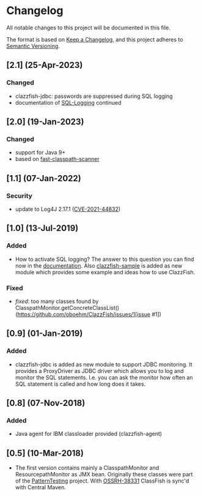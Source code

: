 # Changelog

All notable changes to this project will be documented in this file.

The format is based on [Keep a Changelog](https://keepachangelog.com/en/1.0.0/),
and this project adheres to [Semantic Versioning](https://semver.org/spec/v2.0.0.html).


## [2.1] (25-Apr-2023)

### Changed
- clazzfish-jdbc: passwords are suppressed during SQL logging
- documentation of [SQL-Logging](src/doc/SQL-Logging.adoc) continued


## [2.0] (19-Jan-2023)

### Changed
- support for Java 9+
- based on [fast-classpath-scanner](https://github.com/lukehutch/fast-classpath-scanner)

## [1.1] (07-Jan-2022)

### Security
- update to Log4J 2.17.1
  ([CVE-2021-44832](https://github.com/advisories/GHSA-8489-44mv-ggj8))


## [1.0] (13-Jul-2019)

### Added
* How to activate SQL logging?
  The answer to this question you can find now in the [documentation](src/doc/SQL-Logging.adoc).
  Also [clazzfish-sample](sample) is added as new module which provides some example and ideas how to use ClazzFish.

### Fixed
* _fixed_: too many classes found by ClasspathMonitor.getConcreteClassList()
  (https://github.com/oboehm/ClazzFish/issues/1[issue #1])


## [0.9] (01-Jan-2019)

### Added

* clazzfish-jdbc is added as new module to support JDBC monitoring.
  It provides a ProxyDriver as JDBC driver which allows you to log and monitor the SQL statements.
  I.e. you can ask the monitor how often an SQL statement is called and how long does it takes.


## [0.8] (07-Nov-2018)

### Added

* Java agent for IBM classloader provided (clazzfish-agent)


## [0.5] (10-Mar-2018)

* The first version contains mainly a ClasspathMonitor and ResourcepathMonitor as JMX bean.
  Originally these classes were part of the [PatternTesting](http://patterntesting.org) project.
  With [OSSRH-38331](https://issues.sonatype.org/browse/OSSRH-38331) ClassFish is sync'd with Central Maven.
